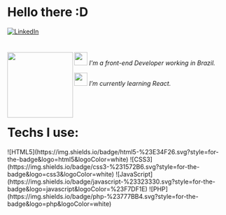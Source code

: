 <h1>Hello there :D</h1>

<a href="https://br.linkedin.com/in/graziela-diehl" target="_blank">![LinkedIn](https://img.shields.io/badge/linkedin-%230077B5.svg?style=for-the-badge&logo=linkedin&logoColor=white)</a>

<h1></h1>
<div>
<img align=left src="https://user-images.githubusercontent.com/86322489/159967358-8e245b48-ee91-4130-afbf-6ba545924985.gif" width="150" />
  <p><img width="30" src="https://media4.giphy.com/media/3oKIPnAiaMCws8nOsE/giphy.gif?cid=ecf05e47thrr64op7l3nlzqnvoho7a8uil9zyivtylr82t36&rid=giphy.gif&ct=g"/><em> I'm a front-end Developer working in Brazil.</em></p>
  <p><img width="30" src="https://media3.giphy.com/media/2xnO6tTIYYFE2j3IqQ/giphy.gif?cid=ecf05e47jo6ivbnx3gcditmecmjolr01zz3r7guwwd80a4cc&rid=giphy.gif&ct=g"/><em> I’m currently learning React.</em></p>
</div>
<br>
<br>
<h1>Techs I use:</h1>
![HTML5](https://img.shields.io/badge/html5-%23E34F26.svg?style=for-the-badge&logo=html5&logoColor=white)
![CSS3](https://img.shields.io/badge/css3-%231572B6.svg?style=for-the-badge&logo=css3&logoColor=white)
![JavaScript](https://img.shields.io/badge/javascript-%23323330.svg?style=for-the-badge&logo=javascript&logoColor=%23F7DF1E)
![PHP](https://img.shields.io/badge/php-%23777BB4.svg?style=for-the-badge&logo=php&logoColor=white)
